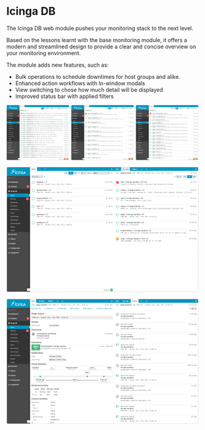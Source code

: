# Icinga DB

The Icinga DB web module pushes your monitoring stack to the next level. 

Based on the lessons learnt with the base monitoring module, it offers a modern and streamlined design to provide a clear and concise overview on your monitoring environment.

The module adds new features, such as:

- Bulk operations to schedule downtimes for host groups and alike.
- Enhanced action workflows with In-window modals 
- View switching to chose how much detail will be displayed
- Improved status bar with applied filters

![ListTypes](res/ListTypes.jpg "Different levels of list details")

![HostServiceList](res/ScreenHostServiceList.jpg "Host and Service list")

![HostDetailHistory](res/ScreenHostDetailHistory.jpg "Host deatil and history")

